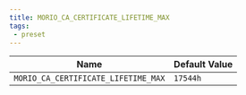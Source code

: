 ```yaml
---
title: MORIO_CA_CERTIFICATE_LIFETIME_MAX
tags: 
 - preset
---
```





<!-- MORIO_AUTO_GENERATED_CONTENT_STARTS - Manual changes made below will be overwritten -->
| Name | Default Value |
|------|---------------|
| `MORIO_CA_CERTIFICATE_LIFETIME_MAX` | `17544h` |
<!-- MORIO_AUTO_GENERATED_CONTENT_ENDS - Manual changes made above will be overwritten -->
